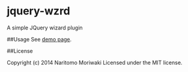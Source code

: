 jquery-wzrd
===========

A simple JQuery wizard plugin  

##Usage
See [demo page](https://mowanato.github.io/jquery-wzrd/).

##License

Copyright (c) 2014 Naritomo Moriwaki Licensed under the MIT license.
